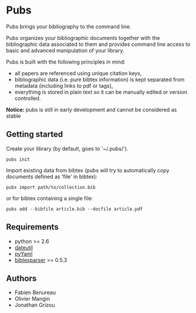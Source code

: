 # Pubs

Pubs brings your bibliography to the command line.

Pubs organizes your bibliographic documents together with the bibliographic data associated to them and provides command line access to basic and advanced manipulation of your library.

Pubs is built with the following principles in mind:

 - all papers are referenced using unique citation keys,
 - bibliographic data (i.e. pure bibtex information) is kept separated from metadata (including links to pdf or tags),
 - everything is stored in plain text so it can be manually edited or version controlled.


**Notice:** pubs is still in early development and cannot be considered as stable


Getting started
---------------
Create your library (by default, goes to '~/.pubs/').

    pubs init

Import existing data from bibtex (pubs will try to automatically copy documents defined as 'file' in bibtex):

    pubs import path/to/collection.bib

or for bibtex containing a single file:

    pubs add --bibfile article.bib --docfile article.pdf


Requirements
------------
- python >= 2.6
- [dateutil](http://labix.org/python-dateutil)
- [pyYaml](http://pyyaml.org)
- [bibtexparser](https://github.com/sciunto/python-bibtexparser) >= 0.5.3


Authors
-------

 - Fabien Benureau
 - Olivier Mangin
 - Jonathan Grizou
